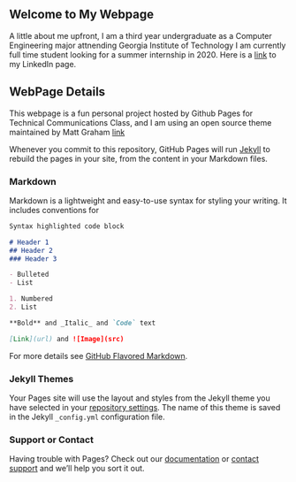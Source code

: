 ## Welcome to My Webpage

A little about me upfront, I am a third year undergraduate as a Computer Engineering major attnending Georgia Institute of Technology
I am currently full time student looking for a summer internship in 2020.
Here is a [link](https://www.linkedin.com/in/matthew-liu-315aa014b/) to my LinkedIn page.

## WebPage Details
This webpage is a fun personal project hosted by Github Pages for Technical Communications Class, and I am using an open source theme maintained by Matt Graham [link](https://github.com/mattgraham)


Whenever you commit to this repository, GitHub Pages will run [Jekyll](https://jekyllrb.com/) to rebuild the pages in your site, from the content in your Markdown files.

### Markdown

Markdown is a lightweight and easy-to-use syntax for styling your writing. It includes conventions for

```markdown
Syntax highlighted code block

# Header 1
## Header 2
### Header 3

- Bulleted
- List

1. Numbered
2. List

**Bold** and _Italic_ and `Code` text

[Link](url) and ![Image](src)
```

For more details see [GitHub Flavored Markdown](https://guides.github.com/features/mastering-markdown/).

### Jekyll Themes

Your Pages site will use the layout and styles from the Jekyll theme you have selected in your [repository settings](https://github.com/matthewliu2000/htmlwebpage/settings). The name of this theme is saved in the Jekyll `_config.yml` configuration file.

### Support or Contact

Having trouble with Pages? Check out our [documentation](https://help.github.com/categories/github-pages-basics/) or [contact support](https://github.com/contact) and we’ll help you sort it out.
